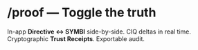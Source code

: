 # /proof — Toggle the truth
In-app **Directive ↔ SYMBI** side-by-side. CIQ deltas in real time. Cryptographic **Trust Receipts**. Exportable audit.
